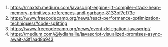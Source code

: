 1. https://maxtsh.medium.com/javascript-engine-jit-compiler-stack-heap-memory-primitives-references-and-garbage-8133bf7ef73c
2. https://www.freecodecamp.org/news/react-performance-optimization-techniques/#code-splitting
3. https://www.freecodecamp.org/news/event-delegation-javascript/
4. https://medium.com/@lydiahallie/javascript-visualized-promises-async-await-a3f1aad8a943
